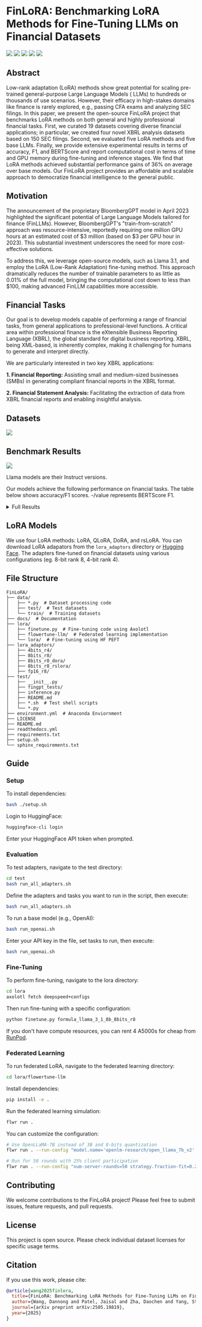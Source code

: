 # FinLoRA: Benchmarking LoRA Methods for Fine-Tuning LLMs on Financial Datasets

<p>
  <a href="https://huggingface.co/datasets/wangd12/XBRL_analysis"><img src="static/dataset_btn.svg"></a>
  <a href="https://huggingface.co/spaces/wangd12/xbrl_llm_demo"><img src="static/demo_btn.svg"></a>
  <a href="https://huggingface.co/wangd12/"><img src="static/models_btn.svg"></a>
  <a href="https://arxiv.org/abs/2505.19819"><img src="static/paper_btn.svg"></a>
  <a href="https://finlora-docs.readthedocs.io/en/latest/"><img src="static/doc_btn.svg"></a>

</p>

## Abstract

Low-rank adaptation (LoRA) methods show great potential for scaling pre-trained general-purpose Large Language Models (
LLMs) to hundreds or thousands of use scenarios. However, their efficacy in high-stakes domains like finance is rarely
explored, e.g., passing CFA exams and analyzing SEC filings. In this paper, we present the open-source FinLoRA project
that benchmarks LoRA methods on both general and highly professional financial tasks. First, we curated 19 datasets
covering diverse financial applications; in particular, we created four novel XBRL analysis datasets based on 150 SEC
filings. Second, we evaluated five LoRA methods and five base LLMs. Finally, we provide extensive experimental results
in terms of accuracy, F1, and BERTScore and report computational cost in terms of time and GPU memory during fine-tuning
and inference stages. We find that LoRA methods achieved substantial performance gains of 36% on average over base
models. Our FinLoRA project provides an affordable and scalable approach to democratize financial intelligence to the
general public.

## Motivation

The announcement of the proprietary BloombergGPT model in April 2023 highlighted the significant potential of Large
Language Models tailored for finance (FinLLMs). However, BloombergGPT's "train-from-scratch" approach was
resource-intensive, reportedly requiring one million GPU hours at an estimated cost of $3 million (based on $3 per GPU
hour in 2023). This substantial investment underscores the need for more cost-effective solutions.

To address this, we leverage open-source models, such as Llama 3.1, and employ the LoRA (Low-Rank Adaptation)
fine-tuning method. This approach dramatically reduces the number of trainable parameters to as little as 0.01% of the
full model, bringing the computational cost down to less than $100, making advanced FinLLM capabilities more accessible.

## Financial Tasks

Our goal is to develop models capable of performing a range of financial tasks, from general applications to
professional-level functions. A critical area within professional finance is the eXtensible Business Reporting
Language (XBRL), the global standard for digital business reporting. XBRL, being XML-based, is inherently complex,
making it challenging for humans to generate and interpret directly.

We are particularly interested in two key XBRL applications:

**1. Financial Reporting:** Assisting small and medium-sized businesses (SMBs) in generating compliant financial reports
in the XBRL format.

**2. Financial Statement Analysis:** Facilitating the extraction of data from XBRL financial reports and enabling
insightful analysis.

## Datasets

<p>
  <a style="cursor: text" href="#datasets"><img src="static/datasets.svg"></a>
</p>

[//]: # ()
[//]: # ()
[//]: # (| **Datasets**                                               | **Types**                | **#Train/#Test** | **Average)

[//]: # (Prompt Length** | **Metrics**  | **Original Source & License)

[//]: # (**                                                                                                                      |)

[//]: # ()
[//]: # (|------------------------------------------------------------|--------------------------|------------------|---------------------------|--------------|----------------------------------------------------------------------------------------------------------------------------------------------------|)

[//]: # ()
[//]: # (| **General Financial Tasks** &#40;Total: 122.9k/31.7k&#41;          | | | | | |)

[//]: # ()
[//]: # (| FPB | Sentiment Analysis | 3.1k/970 | 56 | Accuracy,)

[//]: # (F1 | [TheFinAI/en-fpb]&#40;https://huggingface.co/datasets/TheFinAI/en-fpb&#41;, CC BY-SA 3.0 |)

[//]: # ()
[//]: # (| FiQA SA | Sentiment Analysis | 822/234 | 48 | Accuracy,)

[//]: # (F1 | [TheFinAI/fiqa-sentiment-classification]&#40;https://huggingface.co/datasets/TheFinAI/fiqa-sentiment-classification&#41;,)

[//]: # (MIT |)

[//]: # ()
[//]: # (| TFNS | Sentiment Analysis | 9.5k/2.4k | 52 | Accuracy,)

[//]: # (F1 | [zeroshot/twitter-financial-news-sentiment]&#40;https://huggingface.co/datasets/zeroshot/twitter-financial-news-sentiment&#41;,)

[//]: # (MIT |)

[//]: # ()
[//]: # (| NWGI | Sentiment Analysis | 12.9k/4.1k | 81 | Accuracy,)

[//]: # (F1 | [TheFinAI/NWGI_test]&#40;https://huggingface.co/datasets/TheFinAI/NWGI_test&#41;, MIT |)

[//]: # ()
[//]: # (| Headline | Headline Analysis | 82.2k/20.5k | 43 | Accuracy,)

[//]: # (F1 | [FinGPT/fingpt-headline-cls]&#40;https://huggingface.co/datasets/FinGPT/fingpt-headline-cls&#41;, CC BY-SA 3.0 |)

[//]: # ()
[//]: # (| NER | Named Entity Recognition | 13.5k/3.5k | 138 | Accuracy,)

[//]: # (F1 | [FinGPT/fingpt-ner-cls]&#40;https://huggingface.co/datasets/FinGPT/fingpt-ner-cls&#41;, CC BY-SA 3.0 |)

[//]: # ()
[//]: # (| **Financial Certificate Tasks** &#40;Total: 472/346&#41;           | | | | | |)

[//]: # ()
[//]: # (| CFA Level I | Analyst Exam | 180/90 | 181 | Accuracy, F1 | Internet &#40;Public; Not Released Due to)

[//]: # (Copyright&#41;                                                                                                   |)

[//]: # ()
[//]: # (| CFA Level II | Analyst Exam | 88/77 | 1.0k | Accuracy, F1 | Internet &#40;Public; Not Released Due to)

[//]: # (Copyright&#41;                                                                                                   |)

[//]: # ()
[//]: # (| CFA Level III | Analyst Exam | 80/78 | 961 | Accuracy, F1 | Internet &#40;Public; Not Released Due to)

[//]: # (Copyright&#41;                                                                                                   |)

[//]: # ()
[//]: # (| CPA REG | Accountant Exam | 124/101 | 147 | Accuracy, F1 | Internet &#40;Public; Not Released Due to)

[//]: # (Copyright&#41;                                                                                                   |)

[//]: # ()
[//]: # (| **Financial Reporting Tasks** &#40;Total: 15.9k/8.3k&#41;          | | | | | |)

[//]: # ()
[//]: # (| FiNER-139 | XBRL Tagging | 10.0k/7.4k | 1.8k | Accuracy,)

[//]: # (F1 | [nlpaueb/finer-139]&#40;https://huggingface.co/datasets/nlpaueb/finer-139&#41;, CC BY-SA 4.0 |)

[//]: # ()
[//]: # (| FNXL | XBRL Tagging | -/247 | 7.1k | Accuracy, F1 | [soummyaah/FNXL]&#40;https://github.com/soummyaah/FNXL&#41;, Public |)

[//]: # ()
[//]: # (| XBRL Term | Terminology | 5.9k/651 | 25 |)

[//]: # (BERTScore | [KirkHan0920/XBRL-Agent]&#40;https://github.com/KirkHan0920/XBRL-Agent/blob/main/Datasets/XBRL%20Terminology.xlsx&#41;,)

[//]: # (MIT |)

[//]: # ()
[//]: # (| **Financial Statement Analysis Tasks** &#40;Total: 27.9k/7.3k&#41; | | | | | |)

[//]: # ()
[//]: # (| Financial Math | Math | 800/200 | 116 |)

[//]: # (Accuracy | [KirkHan0920/XBRL-Agent]&#40;https://github.com/KirkHan0920/XBRL-Agent/blob/main/Datasets/formulas_with_explanations_with_questions_with_gt.xlsx&#41;,)

[//]: # (MIT |)

[//]: # ()
[//]: # (| FinanceBench | Math | 86/43 | 983 |)

[//]: # (BERTScore | [KirkHan0920/XBRL-Agent]&#40;https://github.com/KirkHan0920/XBRL-Agent/blob/main/Datasets/financebench.xlsx&#41;, CC)

[//]: # (BY-NC 4.0 |)

[//]: # ()
[//]: # (| Tags Extraction | XBRL Analysis | 10.1K/2.9k | 3.8k | Accuracy,)

[//]: # (F1 | [wangd12/XBRL_analysis]&#40;https://huggingface.co/datasets/wangd12/XBRL_analysis&#41;, MIT |)

[//]: # ()
[//]: # (| Values Extraction | XBRL Analysis | 10.1k/2.5k | 3.8k | Accuracy,)

[//]: # (F1 | [wangd12/XBRL_analysis]&#40;https://huggingface.co/datasets/wangd12/XBRL_analysis&#41;, MIT |)

[//]: # ()
[//]: # (| Formula Construction | XBRL Analysis | 3.4K/835 | 3.8k | Accuracy,)

[//]: # (F1 | [wangd12/XBRL_analysis]&#40;https://huggingface.co/datasets/wangd12/XBRL_analysis&#41;, MIT |)

[//]: # ()
[//]: # (| Formula Calculation | XBRL Analysis | 3.4K/835 | 3.8k | Accuracy,)

[//]: # (F1 | [wangd12/XBRL_analysis]&#40;https://huggingface.co/datasets/wangd12/XBRL_analysis&#41;, MIT |)

## Benchmark Results

<img class="figure" src="docs/source/_static/images/p1_new.svg">

Llama models are their Instruct versions.

Our models achieve the following performance on financial tasks. The table below shows accuracy/F1 scores. -/value
represents
BERTScore F1.

<details><summary>Full Results</summary>

| **Datasets**                           | **Base Models**       |                        |             |             |               | **Fine-tuned Models**      |                             |                            |                              |                     |
|----------------------------------------|-----------------------|------------------------|-------------|-------------|---------------|----------------------------|-----------------------------|----------------------------|------------------------------|---------------------|
|                                        | Llama 3.1 8B Instruct | Llama 3.1 70B Instruct | DeepSeek V3 | GPT-4o      | Gemini 2.0 FL | Llama 3.1 8B Instruct LoRA | Llama 3.1 8B Instruct QLoRA | Llama 3.1 8B Instruct DoRA | Llama 3.1 8B Instruct rsLoRA | Gemini 2.0 FL       |
| **General Financial Tasks**            |                       |                        |             |             |               |                            |                             |                            |                              |                     |
| FPB                                    | 68.73/0.677           | 74.50/0.736            | 78.76/0.764 | 81.13/0.818 | 81.02/0.894   | 85.64/0.922                | 84.16/0.909                 | 81.93/0.901                | 82.84/0.853                  | **87.62**/0.878     |
| FiQA SA                                | 46.55/0.557           | 47.27/0.565            | 60.43/0.686 | 72.34/0.773 | 68.09/0.810   | 81.28/**0.884**            | 78.30/0.874                 | 78.72/0.874                | 73.19/0.806                  | **88.09**/0.879     |
| TFNS                                   | 69.97/0.683           | 68.42/0.686            | 84.38/0.846 | 73.32/0.740 | 26.38/0.385   | 88.02/**0.932**            | 83.84/0.910                 | 59.09/0.702                | 59.51/0.655                  | **89.49**/0.896     |
| NWGI                                   | 43.86/0.583           | 50.14/0.596            | 7.44/0.097  | 66.61/0.656 | 48.16/0.614   | 54.16/**0.690**            | 49.96/0.645                 | 19.57/0.281                | 35.80/0.464                  | **62.59**/0.581     |
| NER                                    | 48.89/0.569           | 46.28/0.454            | 40.82/0.360 | 52.11/0.523 | 65.13/0.769   | **98.05**/**0.981**        | 96.63/0.966                 | 71.59/0.834                | 95.92/0.963                  | 97.29/0.973         |
| Headline                               | 45.34/0.558           | 71.68/0.729            | 76.06/0.779 | 80.53/0.814 | 76.60/0.847   | 84.66/0.852                | 88.03/0.886                 | 64.93/0.781                | 71.75/0.828                  | **97.32**/**0.973** |
| **Financial Certificate Tasks**        |                       |                        |             |             |               |                            |                             |                            |                              |                     |
| CFA Level 1                            | 13.33/0.133           | 42.22/0.418            | 54.44/0.556 | 63.33/0.631 | 55.56/0.556   | 86.67/0.867                | **87.78**/**0.878**         | **87.78**/**0.878**        | **87.78**/**0.878**          | 52.22/0.530         |
| CFA Level 2                            | 19.48/0.199           | 29.87/0.303            | 46.75/0.485 | 55.84/0.563 | 56.67/0.567   | 88.31/0.883                | 83.12/0.835                 | 90.91/0.909                | **92.21**/**0.922**          | 51.11/0.519         |
| CFA Level 3                            | 16.67/0.179           | 24.36/0.271            | 47.44/0.496 | 51.28/0.517 | 52.56/0.538   | 70.51/0.705                | 66.67/0.675                 | 69.23/0.697                | **79.49**/**0.795**          | 51.28/0.557         |
| CPA REG                                | 31.68/0.317           | 41.58/0.426            | 65.35/0.654 | 67.33/0.667 | 63.37/0.638   | 80.20/0.802                | 88.12/0.885                 | **90.10**/**0.901**        | **90.10**/**0.901**          | 51.28/0.557         |
| **Financial Reporting Tasks**          |                       |                        |             |             |               |                            |                             |                            |                              |                     |
| FiNER                                  | 21.28/0.232           | 61.82/0.606            | 68.92/0.699 | 72.29/0.725 | 63.91/0.638   | 74.10/0.759                | 74.32/0.760                 | 70.92/0.732                | 70.72/0.724                  | **80.32**/**0.802** |
| FNXL                                   | 3.64/0.045            | 20.14/0.210            | 27.33/0.288 | 42.41/0.398 | 37.75/0.356   | 23.57/0.250                | 23.05/0.253                 | 33.50/0.311                | 35.68/0.348                  | **47.98**/**0.438** |
| XBRL Term                              | -/0.574               | -/0.587                | -/0.573     | -/0.584     | -/0.572       | -/0.599                    | -/0.606                     | -/0.606                    | -/0.630                      | -/**0.666**         |
| **Financial Statement Analysis Tasks** |                       |                        |             |             |               |                            |                             |                            |                              |                     |
| Tag Extraction                         | 69.16/0.739           | 69.64/0.782            | 85.03/0.849 | 81.60/0.864 | 80.27/0.811   | **89.13**/0.886            | 86.89/0.872                 | 80.44/0.896                | 85.26/0.879                  | 85.03/**0.907**     |
| Value Extraction                       | 52.46/0.565           | 88.19/0.904            | 98.01/0.982 | 97.01/0.974 | 98.02/0.980   | 98.49/0.986                | 97.14/0.974                 | 98.57/0.988                | 99.13/**0.992**              | **99.20**/**0.992** |
| Formula Construction                   | 12.92/0.201           | 59.28/0.665            | 22.75/0.315 | 79.76/0.820 | 61.90/0.644   | 77.61/0.876                | 89.34/**0.898**             | 88.02/0.882                | **89.46**/0.893              | 67.85/0.786         |
| Formula Calculation                    | 27.27/0.317           | 77.49/0.783            | 85.99/0.868 | 83.59/0.857 | 53.57/0.536   | 98.68/0.990                | 92.81/0.947                 | **98.92**/**0.993**        | 98.80/0.988                  | 54.76/0.548         |
| FinanceBench                           | -/0.443               | -/0.528                | -/0.573     | -/0.564     | -/0.552       | -/0.511                    | -/0.542                     | -/0.477                    | -/**0.575**                  | -/0.544             |
| Financial Math                         | 11.00/0.136           | 10.50/0.134            | 21.50/0.255 | 27.00/0.296 | 19.00/0.204   | 30.00/0.332                | 26.50/0.307                 | 28.50/0.317                | 34.50/0.370                  | **66.00**/**0.785** |
| Overall Average                        | 37.05                 | 52.36                  | 57.16       | 63.39       | 58.97         | **74.74**                  | 74.29                       | 69.53                      | 73.82                        | 71.08               |

</details>

## LoRA Models

We use four LoRA methods: LoRA, QLoRA, DoRA, and rsLoRA.
You can download LoRA adapators from the `lora_adaptors` directory or [Hugging Face](https://huggingface.co/wangd12).
The adapters fine-tuned on financial datasets using various configurations (eg. 8-bit rank 8, 4-bit rank 4).

## File Structure

```
FinLoRA/
├── data/
│   ├── *.py  # Dataset processing code
│   ├── test/  # Test datasets
│   └── train/  # Training datasets
├── docs/  # Documentation 
├── lora/
│   ├── finetune.py  # Fine-tuning code using Axolotl
│   ├── flowertune-llm/  # Federated learning implementation
│   └── lora/  # Fine-tuning using HF PEFT
├── lora_adaptors/  
│   ├── 4bits_r4/
│   ├── 8bits_r8/
│   ├── 8bits_r8_dora/
│   ├── 8bits_r8_rslora/
│   ├── fp16_r8/
├── test/
│   ├── __init__.py
│   ├── fingpt_tests/
│   ├── inference.py
│   ├── README.md
│   ├── *.sh  # Test shell scripts
│   └── *.py
├── environment.yml  # Anaconda Enviornment
├── LICENSE
├── README.md
├── readthedocs.yml
├── requirements.txt
├── setup.sh
└── sphinx_requirements.txt
```

## Guide

### Setup

To install dependencies:

```bash
bash ./setup.sh
```

Login to HuggingFace:

```bash
huggingface-cli login
```

Enter your HuggingFace API token when prompted.

### Evaluation

To test adapters, navigate to the test directory:

```bash
cd test
bash run_all_adapters.sh
```

Define the adapters and tasks you want to run in the script, then execute:

```bash
bash run_all_adapters.sh
```

To run a base model (e.g., OpenAI):

```bash
bash run_openai.sh
```

Enter your API key in the file, set tasks to run, then execute:

```bash
bash run_openai.sh
```

### Fine-Tuning

To perform fine-tuning, navigate to the lora directory:

```bash
cd lora
axolotl fetch deepspeed+configs
```

Then run fine-tuning with a specific configuration:

```bash
python finetune.py formula_llama_3_1_8b_8bits_r8
```

If you don't have compute resources, you can rent 4 A5000s for cheap from [RunPod](https://www.runpod.io).

### Federated Learning

To run federated LoRA, navigate to the federated learning directory:

```bash
cd lora/flowertune-llm
```

Install dependencies:

```bash
pip install -e .
```

Run the federated learning simulation:

```bash
flwr run .
```

You can customize the configuration:

```bash
# Use OpenLLaMA-7B instead of 3B and 8-bits quantization
flwr run . --run-config "model.name='openlm-research/open_llama_7b_v2' model.quantization=8"

# Run for 50 rounds with 25% client participation
flwr run . --run-config "num-server-rounds=50 strategy.fraction-fit=0.25"
```

[//]: # ()

[//]: # (## Scenarios)

[//]: # ()

[//]: # (### Cross-task Generalization &#40;Mixture of LoRA Experts&#41;)

[//]: # ()

[//]: # (We started with single-task fine-tuning, i.e., fine-tune a LoRA adaptor for a task. We got good performance.)

[//]: # ()

[//]: # (Mixture of LoRA Experts &#40;LoRA-MoE&#41;: a LoRA module acts as an expert, a router network assigns weights, such as)

[//]: # (in [X-LoRA]&#40;https://arxiv.org/pdf/2402.07148&#41;. X-LoRA is built on top of HuggingFace PEFT.)

[//]: # ()

[//]: # (### Improving Performance and Scalability for Inference Stage)

[//]: # ()

[//]: # (SLoRA is designed for serving many LoRA adapters efficiently. It stores all adapters in the CPU memory and fetches the)

[//]: # (adapters needed to GPU memory. We will deploy it on a cloud server.)

[//]: # ()

[//]: # (Difficulty: Current SLoRA implementation does not work with HuggingFace, and does not support newer models like Llama 3.)

[//]: # ()

[//]: # (### Distributed Training with Enhanced Privacy)

[//]: # ()

[//]: # (Multiple institutions might want to collaborate to fine-tune a FinLLM using their private datasets. Using zero-Knowledge)

[//]: # (Proofs &#40;ZKPs&#41; in the fine-tuning stage allows enhanced data privacy.)

## Contributing

We welcome contributions to the FinLoRA project! Please feel free to submit issues, feature requests, and pull requests.

## License

This project is open source. Please check individual dataset licenses for specific usage terms.

## Citation

If you use this work, please cite:

```bibtex
@article{wang2025finlora,
  title={FinLoRA: Benchmarking LoRA Methods for Fine-Tuning LLMs on Financial Datasets},
  author={Wang, Dannong and Patel, Jaisal and Zha, Daochen and Yang, Steve Y and Liu, Xiao-Yang},
  journal={arXiv preprint arXiv:2505.19819},
  year={2025}
}
```

